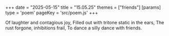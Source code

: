 +++
date = "2025-05-15"
title = "15.05.25"
themes = ["friends"]
[params]
  type = 'poem'
  pageKey = 'src/poem.js'
+++

Of laughter and contagious joy,
Filled out with tritone static in the ears,
The rust forgone, inhibitions frail,
To dance a silly dance with friends.
